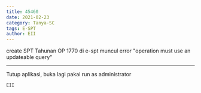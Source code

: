 ```yaml
---
title: 45460
date: 2021-02-23
category: Tanya-SC
tags: E-SPT
author: EII
---
```


create SPT Tahunan OP 1770 di e-spt muncul error "operation must use an updateable query"

---

Tutup aplikasi, buka lagi pakai run as administrator

`EII`
